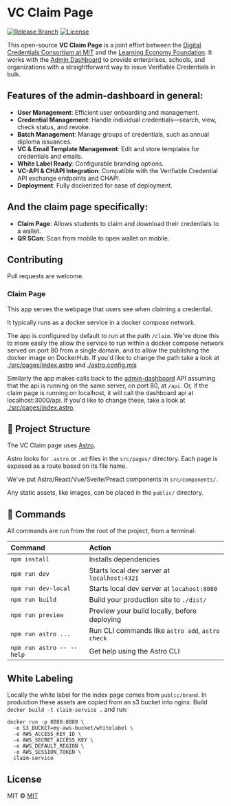 # VC Claim Page
[![Release Branch](https://img.shields.io/badge/release_branch-main-green.svg)](https://github.com/digitalcredentials/admin-dashboard-claim-page/tree/main)
[![License](https://img.shields.io/badge/license-mit-blue.svg)](https://github.com/digitalcredentials/admin-dashboard-claim-page/blob/main/LICENSE)


This open-source **VC Claim Page** is a joint effort between the [Digital Credentials Consortium at MIT](https://digitalcredentials.mit.edu/) and the [Learning Economy Foundation](https://www.learningeconomy.io). It works with the [Admin Dashboard](https://github.com/digitalcredentials/admin-dashboard) to provide enterprises, schools, and organizations with a straightforward way to issue Verifiable Credentials in bulk.

## Features of the admin-dashboard in general:

- **User Management**: Efficient user onboarding and management.
- **Credential Management**: Handle individual credentials—search, view, check status, and revoke.
- **Batch Management**: Manage groups of credentials, such as annual diploma issuances.
- **VC & Email Template Management**: Edit and store templates for credentials and emails.
- **White Label Ready**: Configurable branding options.
- **VC-API & CHAPI Integration**: Compatible with the Verifiable Credential API exchange endpoints and CHAPI.
- **Deployment**: Fully dockerized for ease of deployment.

## And the claim page specifically:

- **Claim Page**: Allows students to claim and download their credentials to a wallet.
- **QR SCan**: Scan from mobile to open wallet on mobile.

## Contributing

Pull requests are welcome. 

### Claim Page

This app serves the webpage that users see when claiming a credential.

It typically runs as a docker service in a docker compose network.

The app is configured by default to run at the path `/claim`. We've done this to more easily the allow the service to run within a docker compose network served on port 80 from a single domain, and to allow the publishing the docker image on DockerHub. If you'd like to change the path take a look at [./src/pages/index.astro](./src/pages/index.astro) and [./astro.config.mjs](./astro.config.mjs)

Similarly the app makes calls back to the [admin-dashboard](https://github/digitalcredentials/admin-dashboard) API assuming that the api is running on the same server, on port 80, at `/api`. Or, if the claim page is running on localhost, it will call the dashboard api at localhost:3000/api. If you'd like to change these, take a look at [./src/pages/index.astro](./src/pages/index.astro).

## 🚀 Project Structure

The VC Claim page uses [Astro](https://astro.build). 

Astro looks for `.astro` or `.md` files in the `src/pages/` directory. Each page is exposed as a route based on its file name.

We've put Astro/React/Vue/Svelte/Preact components in `src/components/`.

Any static assets, like images, can be placed in the `public/` directory.

## 🧞 Commands

All commands are run from the root of the project, from a terminal:

| Command                   | Action                                           |
| :------------------------ | :----------------------------------------------- |
| `npm install`             | Installs dependencies                            |
| `npm run dev`             | Starts local dev server at `localhost:4321`      |
| `npm run dev-local`       | Starts local dev server at `locahost:8080`       |
| `npm run build`           | Build your production site to `./dist/`          |
| `npm run preview`         | Preview your build locally, before deploying     |
| `npm run astro ...`       | Run CLI commands like `astro add`, `astro check` |
| `npm run astro -- --help` | Get help using the Astro CLI                     |

## White Labeling

Locally the white label for the index page comes from `public/brand`. In production these assets are copied from an s3 bucket into nginx. Build `docker build -t claim-service .` and run:

```
docker run -p 8080:8080 \
  -e S3_BUCKET=my-aws-bucket/whitelabel \
  -e AWS_ACCESS_KEY_ID \
  -e AWS_SECRET_ACCESS_KEY \
  -e AWS_DEFAULT_REGION \
  -e AWS_SESSION_TOKEN \
  claim-service
```

## License
MIT © [MIT](#)
